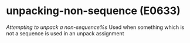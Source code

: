 # unpacking-non-sequence (E0633)
*Attempting to unpack a non-sequence%s* Used when something which is not
a sequence is used in an unpack assignment

